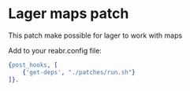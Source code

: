 Lager maps patch
================

This patch make possible for lager to work with maps

Add to your reabr.config file:

```erlang
{post_hooks, [
    {'get-deps', "./patches/run.sh"}
]}.
```